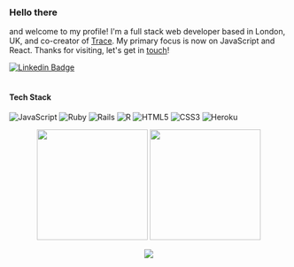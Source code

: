 ### Hello there

and welcome to my profile! I'm a full stack web developer based in London, UK, and co-creator of [Trace](www.playtracewith.me). My primary focus is now on JavaScript and React. Thanks for visiting, let's get in [touch](https://www.linkedin.com/in/adrianhards/)!

[![Linkedin Badge](https://img.shields.io/badge/-adrianHards-3A76F0?style=flat&logo=Linkedin&logoColor=white&link=https://www.linkedin.com/in/jlim/)](https://www.linkedin.com/in/adrianhards/)
<br>
<br>

#### Tech Stack
![JavaScript](https://img.shields.io/badge/-JavaScript-grey?style=for-the-badge&logo=javascript&logoColor=white&labelColor=3A76F0)
![Ruby](https://img.shields.io/badge/-Ruby-grey?style=for-the-badge&logo=ruby&logoColor=white&labelColor=3A76F0)
![Rails](https://img.shields.io/badge/-Ruby_on_Rails-grey?style=for-the-badge&logo=ruby-on-rails&logoColor=white&labelColor=3A76F0)
![R](https://img.shields.io/badge/-R-grey?style=for-the-badge&logo=r&logoColor=white&labelColor=3A76F0)
![HTML5](https://img.shields.io/badge/html%205-grey?style=for-the-badge&logo=html5&logoColor=white&labelColor=3A76F0)
![CSS3](https://img.shields.io/badge/css%203-grey?style=for-the-badge&logo=css3&logoColor=white&labelColor=3A76F0)
![Heroku](https://img.shields.io/badge/-Heroku-grey?style=for-the-badge&logo=heroku&logoColor=white&labelColor=3A76F0)
<!-- ![git](https://img.shields.io/badge/-git-grey?style=for-the-badge&logo=git&logoColor=white&labelColor=3A76F0) -->

<div align="center">
<img src="https://github-readme-stats.vercel.app/api/top-langs/?username=adrianhards&theme=radical&title_color=3A76F0&text_color=fff" height="200">
  <img src="https://github-readme-stats.vercel.app/api?username=adrianhards&show_icons=true&theme=radical&title_color=3A76F0&text_color=fff&icon_color=3A76F0" height="200">
</div>

<p align="center">
  <img src="https://visitor-badge.laobi.icu/badge?page_id=adrianhards" id="counter">
</p>


